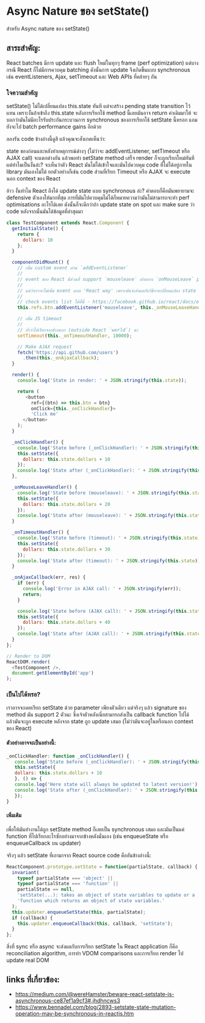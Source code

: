 # Async Nature ของ setState()
สำหรับ Async nature ของ setState()

## สาระสำคัญ:
React batches มีการ update และ flush ใหม่ในทุกๆ frame (perf optimization) 
แต่บางกรณี React ก็ไม่มีการควบคุม batching ดังนั้นการ update จึงเกิดขึ้นแบบ synchronous
เช่น eventListeners, Ajax, setTimeout และ Web APIs ที่คล้ายๆ กัน

### ใจความสำคัญ
setState() ไม่ได้เปลี่ยนแปลง this.state ทันที แต่จะสร้าง pending state transition ไว้แทน เพราะงั้นถ้าเข้าถึง this.state หลังการเรียกใช้ method นี้เลยมันอาจ return ค่าเดิมมาให้ จะบอกว่ามันไม่มีอะไรรับประกันกระบวนการ synchronous ของการเรียกใช้ setState นี้หรอก แถมยังจะไป batch performance gains อีกด้วย

ลองรัน code ข้างล่างนี้ดูสิ แล้วคุณจะสังเกตเห็นว่า:

state ของก่อนและหลังทำเหตุการณ์ต่างๆ (ไม่ว่าจะ addEventListener, setTimeout หรือ AJAX call) จะแตกต่างกัน แล้วพอทำ setState method เสร็จ render ก็จะถูกเรียกใหม่ทันที แต่ทำไมเป็นงั้นล่ะ? จะเห็นว่าตัว React มันไม่ได้เข้าใจและมันไปควบคุม code ที่ไม่ได้อยู่ภายใน library มันเองไม่ได้ ยกตัวอย่างก็เช่น code ส่วนที่เรียก Timeout หรือ AJAX จะ execute นอก context ของ React

อ้าว งั้นทำไม React ถึงได้ update state แบบ synchronous ล่ะ? คำตอบก็คือมันพยายามจะ defensive ตัวเองให้มากที่สุด 
การที่มันไปควบคุมไม่ได้ก็หมายความว่ามันไม่สามารถจะทำ perf optimisations อะไรได้เลย ดังนั้นก็จะดีกว่าถ้า update state on spot และ make sure ว่า code หลังจากนั้นมันได้ข้อมูลที่ล่าสุดมา

```javascript
class TestComponent extends React.Component {
  getInitialState() {
    return {
      dollars: 10
    };
  }

  componentDidMount() {
    // เพิ่ม custom event ผ่าน `addEventListener`
    //
    // event ของ React มีส่วนที่ support `mouseleave` ผ่านทาง `onMouseLeave` prop
    //
    // แต่ว่าเราจะไม่เพิ่ม event แบบ 'React way' เพราะมันจะส่งผลกับวิธีการเปลี่ยนแปลง state
    //
    // check events list ได้ที่นี่ - https://facebook.github.io/react/docs/events.html
    this.refs.btn.addEventListener('mouseleave', this._onMouseLeaveHandler);

    // เพิ่ม JS timeout
    //
    // ย้ำว่าไปเรียกจากข้างนอก (outside React `world`) นะ
    setTimeout(this._onTimeoutHandler, 10000);

    // Make AJAX request
    fetch('https://api.github.com/users')
      .then(this._onAjaxCallback);
  }

  render() {
    console.log('State in render: ' + JSON.stringify(this.state));

    return (
       <button
         ref={(btn) => this.btn = btn}
         onClick={this._onClickHandler}>
         'Click me'
      </button>
    );
  }

  _onClickHandler() {
    console.log('State before (_onClickHandler): ' + JSON.stringify(this.state));
    this.setState({
      dollars: this.state.dollars + 10
    });
    console.log('State after (_onClickHandler): ' + JSON.stringify(this.state));
  },

  _onMouseLeaveHandler() {
    console.log('State before (mouseleave): ' + JSON.stringify(this.state));
    this.setState({
      dollars: this.state.dollars + 20
    });
    console.log('State after (mouseleave): ' + JSON.stringify(this.state));
  }

  _onTimeoutHandler() {
    console.log('State before (timeout): ' + JSON.stringify(this.state));
    this.setState({
      dollars: this.state.dollars + 30
    });
    console.log('State after (timeout): ' + JSON.stringify(this.state));
  }

  _onAjaxCallback(err, res) {
    if (err) {
      console.log('Error in AJAX call: ' + JSON.stringify(err));
      return;
    }

    console.log('State before (AJAX call): ' + JSON.stringify(this.state));
    this.setState({
      dollars: this.state.dollars + 40
    });
    console.log('State after (AJAX call): ' + JSON.stringify(this.state));
  }
};

// Render to DOM
ReactDOM.render(
  <TestComponent />,
  document.getElementById('app')
);
```

### เป็นไปได้หรอ?

เราอาจจะเคยเรียก setState ด้วย parameter เพียงตัวเดียว แต่จริงๆ แล้ว signature ของ method มัน support 2 ตัวนะ ซึ่งเจ้าตัวหลังเนี่ยสามารถส่งเป็น callback function ไปได้ แล้วมันจะถูก execute หลังจาก state ถูก update เสมอ (ไม่ว่ามันจะอยู่ในหรือนอก context ของ React)

#### ตัวอย่างอาจจะเป็นอย่างนี้:

```javascript
_onClickHandler: function _onClickHandler() {
   console.log('State before (_onClickHandler): ' + JSON.stringify(this.state));
   this.setState({
   dollars: this.state.dollars + 10
   }, () => {
   console.log('Here state will always be updated to latest version!');
   console.log('State after (_onClickHandler): ' + JSON.stringify(this.state));
   });
}
```

#### เพิ่มเติม

เพื่อให้มันทำงานได้ถูก setState method ก็เลยเป็น synchronous เสมอ
และมันเป็นแค่ function ที่ไปเรียกอะไรซักอย่างมาจากข้างหลังนั่นเอง (เช่น enqueueState หรือ enqueueCallback บน updater)

จริงๆ แล้ว setState ที่เอามาจาก React source code คืออันข้างล่างนี้:

```javascript
ReactComponent.prototype.setState = function(partialState, callback) {
  invariant(
    typeof partialState === 'object' ||
    typeof partialState === 'function' ||
    partialState == null,
    'setState(...): takes an object of state variables to update or a ' +
    'function which returns an object of state variables.'
  );
  this.updater.enqueueSetState(this, partialState);
  if (callback) {
    this.updater.enqueueCallback(this, callback, 'setState');
  }
};
```

สิ่งที่ sync หรือ async จะส่งผลกับการเรียก setState ใน React application ก็คือ reconciliation algorithm, การทำ VDOM comparisons และการเรียก render ไป update real DOM

## links ที่เกี่ยวข้อง:
- https://medium.com/@wereHamster/beware-react-setstate-is-asynchronous-ce87ef1a9cf3#.jhdhncws3
- https://www.bennadel.com/blog/2893-setstate-state-mutation-operation-may-be-synchronous-in-reactjs.htm
